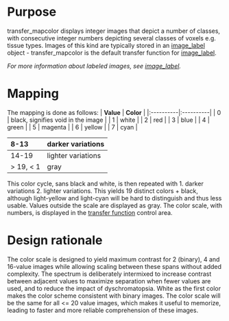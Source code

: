# Purpose #
transfer\_mapcolor displays integer images that depict a number of classes, with consecutive integer numbers depicting several classes of voxels e.g. tissue types. Images of this kind are typically stored in an [image\_label](image_label.md) object - transfer\_mapcolor is the default transfer function for [image\_label](image_label.md).

_For more information about labeled images, see [image\_label](image_label.md)._

# Mapping #
The mapping is done as follows:
| **Value** | **Color** |
|:----------|:----------|
| 0 | black, signifies void in the image |
| 1 | white |
| 2 | red |
| 3 | blue |
| 4 | green |
| 5 | magenta |
| 6 | yellow |
| 7 | cyan |

| 8-13 | darker variations |
|:-----|:------------------|
| 14-19 | lighter variations |
| > 19, < 1 | gray |

This color cycle, sans black and white, is then repeated with 1. darker variations 2. lighter variations. This yields 19 distinct colors + black, although light-yellow and light-cyan will be hard to distinguish and thus less usable. Values outside the scale are displayed as gray. The color scale, with numbers, is displayed in the [transfer function](TransferFunctions.md) control area.

# Design rationale #
The color scale is designed to yield maximum contrast for 2 (binary), 4 and 16-value images while allowing scaling between these spans without added complexity. The spectrum is deliberately intermixed to increase contrast between adjacent values to maximize separation when fewer values are used, and to reduce the impact of dyschromatopsia.
White as the first color makes the color scheme consistent with binary images.
The color scale will be the same for all <= 20 value images, which makes it useful to memorize, leading to faster and more reliable comprehension of these images.
